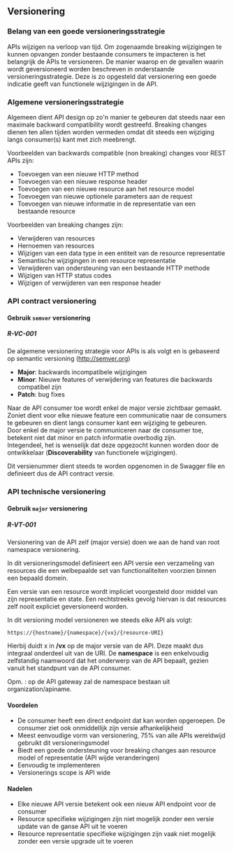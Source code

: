 ## Versionering

### Belang van een goede versioneringsstrategie

APIs wijzigen na verloop van tijd. Om zogenaamde breaking wijzigingen te kunnen opvangen zonder bestaande consumers te impacteren is het belangrijk de APIs te versioneren. De manier waarop en de gevallen waarin wordt geversioneerd worden beschreven in onderstaande
versioneringsstrategie. Deze is zo opgesteld dat versionering een goede indicatie geeft van functionele wijzigingen in de API.

### Algemene versioneringsstrategie

Algemeen dient API design op zo'n manier te gebeuren dat steeds naar een maximale backward compatibility wordt gestreefd. Breaking changes dienen ten allen tijden worden vermeden omdat dit steeds een wijziging langs consumer(s) kant met zich meebrengt.

Voorbeelden van backwards compatible (non breaking) changes voor REST APIs zijn:

-   Toevoegen van een nieuwe HTTP method
-   Toevoegen van een nieuwe response header
-   Toevoegen van een nieuwe resource aan het resource model
-   Toevoegen van nieuwe optionele parameters aan de request
-   Toevoegen van nieuwe informatie in de representatie van een bestaande resource

Voorbeelden van breaking changes zijn:

-   Verwijderen van resources
-   Hernoemen van resources
-   Wijzigen van een data type in een entiteit van de resource representatie
-   Semantische wijzigingen in een resource representatie
-   Verwijderen van ondersteuning van een bestaande HTTP methode
-   Wijzigen van HTTP status codes
-   Wijzigen of verwijderen van een response header

### API contract versionering
#### Gebruik `semver` versionering
##### R-VC-001
De algemene versionering strategie voor APIs is als volgt en is gebaseerd op semantic versioning (http://semver.org)

-   **Major**: backwards incompatibele wijzigingen
-   **Minor**: Nieuwe features of verwijdering van features die backwards compatibel zijn
-   **Patch**: bug fixes

Naar de API consumer toe wordt enkel de major versie zichtbaar gemaakt.  
Zoniet dient voor elke nieuwe feature een communicatie naar de consumers te gebeuren en dient langs consumer kant een wijziging te gebeuren.  
Door enkel de major versie te communiceren naar de consumer toe, betekent niet dat minor en patch informatie overbodig zijn.  
Integendeel, het is wenselijk dat deze opgezocht kunnen worden door de ontwikkelaar (**Discoverability** van functionele wijzigingen).

Dit versienummer dient steeds te worden opgenomen in de Swagger file en definieert dus de API contract versie.

### API technische versionering
#### Gebruik `major` versionering
##### R-VT-001
Versionering van de API zelf (major versie) doen we aan de hand van root namespace versionering.

In dit versioneringsmodel definieert een API versie een verzameling van resources die een welbepaalde set van functionaliteiten voorzien binnen een bepaald domein.

Een versie van een resource wordt impliciet voorgesteld door middel van zijn representatie en state. Een rechtstreeks gevolg hiervan is dat resources zelf nooit expliciet geversioneerd worden.

In dit versioning model versioneren we steeds elke API als volgt:
``` prettyprint
https://{hostname}/{namespace}/{vx}/{resource-URI}
```

Hierbij duidt x in **/vx** op de major versie van de API. Deze maakt dus integraal onderdeel uit van de URI. De **namespace** is een enkelvoudig zelfstandig naamwoord dat het onderwerp van de API bepaalt, gezien vanuit het standpunt van de API consumer.

Opm. : op de API gateway zal de namespace bestaan uit organization/apiname.

#### Voordelen
-   De consumer heeft een direct endpoint dat kan worden opgeroepen. De consumer ziet ook onmiddellijk zijn versie afhankelijkheid
-   Meest eenvoudige vorm van versionering, 75% van alle APIs wereldwijd gebruikt dit versioneringsmodel
-   Biedt een goede ondersteuning voor breaking changes aan resource model of representatie (API wijde veranderingen)
-   Eenvoudig te implementeren
-   Versionerings scope is API wide

#### Nadelen

-   Elke nieuwe API versie betekent ook een nieuw API endpoint voor de consumer
-   Resource specifieke wijzigingen zijn niet mogelijk zonder een versie update van de ganse API uit te voeren
-   Resource representatie specifieke wijzigingen zijn vaak niet mogelijk zonder een versie upgrade uit te voeren

